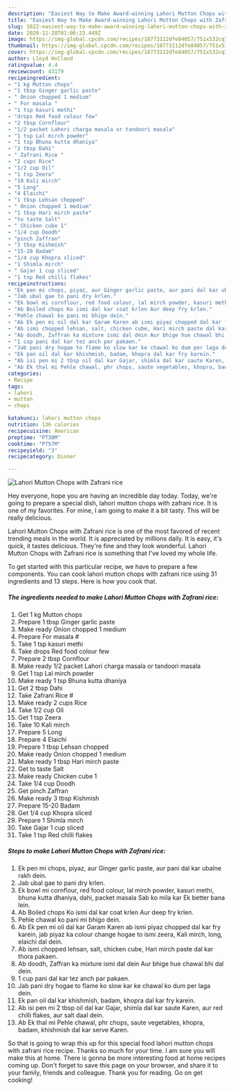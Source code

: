 ```yaml
---
description: "Easiest Way to Make Award-winning Lahori Mutton Chops with Zafrani rice"
title: "Easiest Way to Make Award-winning Lahori Mutton Chops with Zafrani rice"
slug: 1622-easiest-way-to-make-award-winning-lahori-mutton-chops-with-zafrani-rice
date: 2020-11-20T01:06:23.449Z
image: https://img-global.cpcdn.com/recipes/18773112dfe84057/751x532cq70/lahori-mutton-chops-with-zafrani-rice-recipe-main-photo.jpg
thumbnail: https://img-global.cpcdn.com/recipes/18773112dfe84057/751x532cq70/lahori-mutton-chops-with-zafrani-rice-recipe-main-photo.jpg
cover: https://img-global.cpcdn.com/recipes/18773112dfe84057/751x532cq70/lahori-mutton-chops-with-zafrani-rice-recipe-main-photo.jpg
author: Lloyd Holland
ratingvalue: 4.4
reviewcount: 43179
recipeingredient:
- "1 kg Mutton chops"
- "1 tbsp Ginger garlic paste"
- " Onion chopped 1 medium"
- " For masala "
- "1 tsp kasuri methi"
- "drops Red food colour few"
- "2 tbsp Cornflour"
- "1/2 packet Lahori charga masala or tandoori masala"
- "1 tsp Lal mirch powder"
- "1 tsp Bhuna kutta dhaniya"
- "2 tbsp Dahi"
- " Zafrani Rice "
- "2 cups Rice"
- "1/2 cup Oil"
- "1 tsp Zeera"
- "10 Kali mirch"
- "5 Long"
- "4 Elaichi"
- "1 tbsp Lehsan chopped"
- " Onion chopped 1 medium"
- "1 tbsp Hari mirch paste"
- "to taste Salt"
- " Chicken cube 1"
- "1/4 cup Doodh"
- "pinch Zaffran"
- "3 tbsp Kishmish"
- "15-20 Badam"
- "1/4 cup Khopra sliced"
- "1 Shimla mirch"
- " Gajar 1 cup sliced"
- "1 tsp Red chilli flakes"
recipeinstructions:
- "Ek pen mi chops, piyaz, aur Ginger garlic paste, aur pani dal kar ubalne rakh dein."
- "Jab ubal gae to pani dry krlen."
- "Ek bowl mi cornflour, red food colour, lal mirch powder, kasuri methi, bhuna kutta dhaniya, dahi, packet masala Sab ko mila kar Ek better bana lein."
- "Ab Boiled chops Ko ismi dal kar coat krlen Aur deep fry krlen."
- "Pehle chawal ko pani mi bhigo dein."
- "Ab Ek pen mi oil dal kar Garam Karen ab ismi piyaz chopped dal kar fry karein, jab piyaz ka colour change hogae to ismi zeera, Kali mirch, long, elaichi dal dein."
- "Ab ismi chopped lehsan, salt, chicken cube, Hari mirch paste dal kar thora pakaen."
- "Ab doodh, Zaffran ka mixture ismi dal dein Aur bhige hue chawal bhi dal dein."
- "1 cup pani dal kar tez anch par pakaen."
- "Jab pani dry hogae to flame ko slow kar ke chawal ko dum per laga dein."
- "Ek pan oil dal kar khishmish, badam, khopra dal kar fry karein."
- "Ab isi pen mi 2 tbsp oil dal kar Gajar, shimla dal kar saute Karen, aur red chilli flakes, aur salt daal dein."
- "Ab Ek thal mi Pehle chawal, phr chops, saute vegetables, khopra, badam, khishmish dal kar serve Karen."
categories:
- Recipe
tags:
- lahori
- mutton
- chops

katakunci: lahori mutton chops 
nutrition: 136 calories
recipecuisine: American
preptime: "PT30M"
cooktime: "PT57M"
recipeyield: "3"
recipecategory: Dinner

---
```



![Lahori Mutton Chops with Zafrani rice](https://img-global.cpcdn.com/recipes/18773112dfe84057/751x532cq70/lahori-mutton-chops-with-zafrani-rice-recipe-main-photo.jpg)

Hey everyone, hope you are having an incredible day today. Today, we're going to prepare a special dish, lahori mutton chops with zafrani rice. It is one of my favorites. For mine, I am going to make it a bit tasty. This will be really delicious.



Lahori Mutton Chops with Zafrani rice is one of the most favored of recent trending meals in the world. It is appreciated by millions daily. It is easy, it's quick, it tastes delicious. They're fine and they look wonderful. Lahori Mutton Chops with Zafrani rice is something that I've loved my whole life.


To get started with this particular recipe, we have to prepare a few components. You can cook lahori mutton chops with zafrani rice using 31 ingredients and 13 steps. Here is how you cook that.

<!--inarticleads1-->

##### The ingredients needed to make Lahori Mutton Chops with Zafrani rice:

1. Get 1 kg Mutton chops
1. Prepare 1 tbsp Ginger garlic paste
1. Make ready  Onion chopped 1 medium
1. Prepare  For masala #
1. Take 1 tsp kasuri methi
1. Take drops Red food colour few
1. Prepare 2 tbsp Cornflour
1. Make ready 1/2 packet Lahori charga masala or tandoori masala
1. Get 1 tsp Lal mirch powder
1. Make ready 1 tsp Bhuna kutta dhaniya
1. Get 2 tbsp Dahi
1. Take  Zafrani Rice #
1. Make ready 2 cups Rice
1. Take 1/2 cup Oil
1. Get 1 tsp Zeera
1. Take 10 Kali mirch
1. Prepare 5 Long
1. Prepare 4 Elaichi
1. Prepare 1 tbsp Lehsan chopped
1. Make ready  Onion chopped 1 medium
1. Make ready 1 tbsp Hari mirch paste
1. Get to taste Salt
1. Make ready  Chicken cube 1
1. Take 1/4 cup Doodh
1. Get pinch Zaffran
1. Make ready 3 tbsp Kishmish
1. Prepare 15-20 Badam
1. Get 1/4 cup Khopra sliced
1. Prepare 1 Shimla mirch
1. Take  Gajar 1 cup sliced
1. Take 1 tsp Red chilli flakes




<!--inarticleads2-->

##### Steps to make Lahori Mutton Chops with Zafrani rice:

1. Ek pen mi chops, piyaz, aur Ginger garlic paste, aur pani dal kar ubalne rakh dein.
1. Jab ubal gae to pani dry krlen.
1. Ek bowl mi cornflour, red food colour, lal mirch powder, kasuri methi, bhuna kutta dhaniya, dahi, packet masala Sab ko mila kar Ek better bana lein.
1. Ab Boiled chops Ko ismi dal kar coat krlen Aur deep fry krlen.
1. Pehle chawal ko pani mi bhigo dein.
1. Ab Ek pen mi oil dal kar Garam Karen ab ismi piyaz chopped dal kar fry karein, jab piyaz ka colour change hogae to ismi zeera, Kali mirch, long, elaichi dal dein.
1. Ab ismi chopped lehsan, salt, chicken cube, Hari mirch paste dal kar thora pakaen.
1. Ab doodh, Zaffran ka mixture ismi dal dein Aur bhige hue chawal bhi dal dein.
1. 1 cup pani dal kar tez anch par pakaen.
1. Jab pani dry hogae to flame ko slow kar ke chawal ko dum per laga dein.
1. Ek pan oil dal kar khishmish, badam, khopra dal kar fry karein.
1. Ab isi pen mi 2 tbsp oil dal kar Gajar, shimla dal kar saute Karen, aur red chilli flakes, aur salt daal dein.
1. Ab Ek thal mi Pehle chawal, phr chops, saute vegetables, khopra, badam, khishmish dal kar serve Karen.




So that is going to wrap this up for this special food lahori mutton chops with zafrani rice recipe. Thanks so much for your time. I am sure you will make this at home. There is gonna be more interesting food at home recipes coming up. Don't forget to save this page on your browser, and share it to your family, friends and colleague. Thank you for reading. Go on get cooking!
